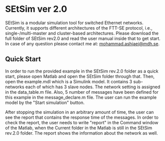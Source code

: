 SEtSim ver 2.0
======

SEtSim is a modular simulation tool for switched Ethernet networks. Currently, it supports different architectures of the FTT-SE protocol, i.e., single-/multi-master and cluster-based architectures. 
Please download the full folder of SEtSim rev2.0 and read the user manual inside that to get start. In case of any question please contact me at: mohammad.ashjaei@mdh.se.

Quick Start
------
In order to run the provided example in the SEtSim rev.2.0 folder as a quick start, please open Matlab and open the SEtSim folder through that. Then, open the example.mdl which is a Simulink model. It contains 3 sub-networks each of which has 3 slave nodes. The network setting is assigned in the data\_table.m file. Also, 5 number of messages have been defined for this example in the message\_declare.m file. The user can run the example model by the "Start simulation" button. 

After stopping the simulation in an arbitrary amount of time, the user can see the report that contains the response time of the messages. In order to check the report, the user needs to write "report" in the Command window of the Matlab, when the Current folder in the Matlab is still in the SEtSim rev.2.0 folder. The report shows the information about the network as well. 
